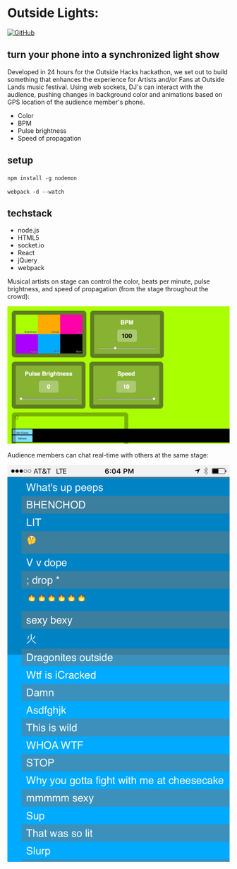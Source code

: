 # Outside Lights:

[![GitHub](https://img.shields.io/github/license/loopDelicious/outsidehacks)](/LICENSE)

## turn your phone into a synchronized light show
Developed in 24 hours for the Outside Hacks hackathon, we set out to build something that enhances the experience for Artists and/or Fans at Outside Lands music festival. Using web sockets, DJ's can interact with the audience, pushing changes in background color and animations based on GPS location of the audience member's phone.

- Color
- BPM
- Pulse brightness
- Speed of propagation

## setup
`npm install -g nodemon`

`webpack -d --watch`

## techstack
- node.js
- HTML5
- socket.io
- React
- jQuery
- webpack

Musical artists on stage can control the color, beats per minute, pulse brightness, and speed of propagation (from the stage throughout the crowd):

![DJ](https://github.com/loopDelicious/outsidehacks/blob/master/static/Screen%20Shot%202016-07-25%20at%2011.19.58%20AM.png)

Audience members can chat real-time with others at the same stage:

![client](https://github.com/loopDelicious/outsidehacks/blob/master/static/IMG_3594.PNG)
